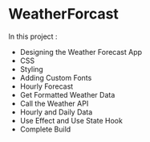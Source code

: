 # WeatherForcast

In this project :

- Designing the Weather Forecast App
- CSS
- Styling
- Adding Custom Fonts
- Hourly Forecast
- Get Formatted Weather Data
- Call the Weather API
- Hourly and Daily Data
- Use Effect and Use State Hook
- Complete Build


